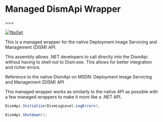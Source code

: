 # Managed DismApi Wrapper
===

[![NuGet](https://img.shields.io/nuget/v/Microsoft.Dism.svg?maxAge=2592000)]()

This is a managed wrapper for the native Deployment Image Servicing and Management (DISM) API. 

This assembly allows .NET developers to call directly into the DismApi without having to shell out to Dism.exe. This allows for better integration and richer errors. 

Reference to the native DismApi on MSDN: Deployment Image Servicing and Management (DISM) API

This managed wrapper works as similarly to the native API as possible with a few managed wrappers to make it more like a .NET API.



``` C#
DismApi.Initialize(DismLogLevel.LogErrors);

DismApi.Shutdown();
```